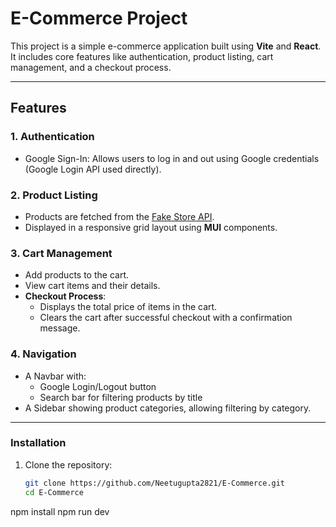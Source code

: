 # E-Commerce Project

This project is a simple e-commerce application built using **Vite** and **React**. It includes core features like authentication, product listing, cart management, and a checkout process.

---

## Features

### 1. Authentication
- Google Sign-In: Allows users to log in and out using Google credentials (Google Login API used directly).

### 2. Product Listing
- Products are fetched from the [Fake Store API](https://fakestoreapi.com/products).
- Displayed in a responsive grid layout using **MUI** components.

### 3. Cart Management
- Add products to the cart.
- View cart items and their details.
- **Checkout Process**:
  - Displays the total price of items in the cart.
  - Clears the cart after successful checkout with a confirmation message.

### 4. Navigation
- A Navbar with:
  - Google Login/Logout button
  - Search bar for filtering products by title
- A Sidebar showing product categories, allowing filtering by category.

---
### Installation
1. Clone the repository:
   ```bash
   git clone https://github.com/Neetugupta2821/E-Commerce.git
   cd E-Commerce
npm install
npm run dev


